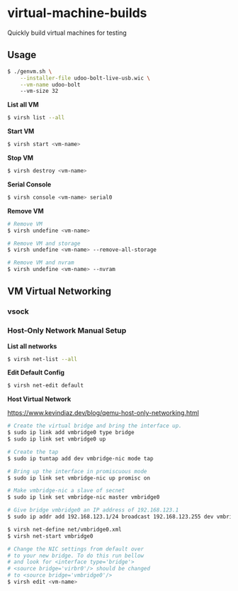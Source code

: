 # virtual-machine-builds

Quickly build virtual machines for testing

## Usage

```bash
$ ./genvm.sh \
    --installer-file udoo-bolt-live-usb.wic \
    --vm-name udoo-bolt
    --vm-size 32
```

**List all VM**

```bash
$ virsh list --all
```

**Start VM**

```bash
$ virsh start <vm-name>
```

**Stop VM**

```bash
$ virsh destroy <vm-name>
```

**Serial Console**

```bash
$ virsh console <vm-name> serial0
```

**Remove VM**

```bash
# Remove VM
$ virsh undefine <vm-name>

# Remove VM and storage
$ virsh undefine <vm-name> --remove-all-storage

# Remove VM and nvram
$ virsh undefine <vm-name> --nvram
```

## VM Virtual Networking

### vsock

### Host-Only Network Manual Setup

**List all networks**

```bash
$ virsh net-list --all
```

**Edit Default Config**

```bash
$ virsh net-edit default
```

**Host Virtual Network**

https://www.kevindiaz.dev/blog/qemu-host-only-networking.html

```bash
# Create the virtual bridge and bring the interface up.
$ sudo ip link add vmbridge0 type bridge
$ sudo ip link set vmbridge0 up

# Create the tap
$ sudo ip tuntap add dev vmbridge-nic mode tap

# Bring up the interface in promiscuous mode
$ sudo ip link set vmbridge-nic up promisc on

# Make vmbridge-nic a slave of secnet
$ sudo ip link set vmbridge-nic master vmbridge0

# Give bridge vmbridge0 an IP address of 192.168.123.1
$ sudo ip addr add 192.168.123.1/24 broadcast 192.168.123.255 dev vmbridge0
```

```bash
$ virsh net-define net/vmbridge0.xml
$ virsh net-start vmbridge0

# Change the NIC settings from default over
# to your new bridge. To do this run bellow
# and look for <interface type='bridge'>
# <source bridge='virbr0'/> should be changed
# to <source bridge='vmbridge0'/>
$ virsh edit <vm-name>
```
